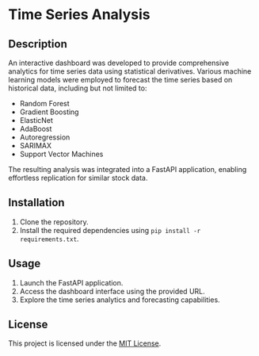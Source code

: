 # Time Series Analysis

## Description

An interactive dashboard was developed to provide comprehensive analytics for time series data using statistical derivatives. Various machine learning models were employed to forecast the time series based on historical data, including but not limited to:

- Random Forest
- Gradient Boosting
- ElasticNet
- AdaBoost
- Autoregression
- SARIMAX
- Support Vector Machines

The resulting analysis was integrated into a FastAPI application, enabling effortless replication for similar stock data.

## Installation

1. Clone the repository.
2. Install the required dependencies using `pip install -r requirements.txt`.

## Usage

1. Launch the FastAPI application.
2. Access the dashboard interface using the provided URL.
3. Explore the time series analytics and forecasting capabilities.


## License

This project is licensed under the [MIT License](LICENSE).


